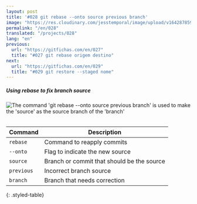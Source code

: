```yaml
---
layout: post
title: '#028 git rebase --onto source previous branch'
image: "https://res.cloudinary.com/jesstemporal/image/upload/v1642878599/gitfichas/en/028/thumbnail_zvvmt3.jpg"
permalink: "/en/028"
translated: "/projects/028"
lang: "en"
previous:
  url: "https://gitfichas.com/en/027"
  title: "#027 git rebase origem destino"
next:
  url: "https://gitfichas.com/en/029"
  title: "#029 git restore --staged nome"
---
```

##### Using rebase to fix branch source

<img alt="The command 'git rebase --onto source previous branch' is used to make the 'source' as the source branch of the 'branch'" src="https://res.cloudinary.com/jesstemporal/image/upload/v1642878599/gitfichas/en/028/full_thuxcg.jpg"><br><br>

| Command | Description |
|---------|-------------|
| `rebase` | Command to reapply commits |
| `--onto` | Flag to indicate the new source |
| `source` | Branch or commit that should be the source |
| `previous` | Incorrect branch source |
| `branch` | Branch that needs correction |
{: .styled-table}

<!--
<br>
You might also be interested in reading this article:

<a href="https://jtemporal.com/corrigindo-a-origem-de-um-branch-com-git-rebase/">
  <strong>Corrigindo a origem de um branch com git rebase</strong>
</a>
-->